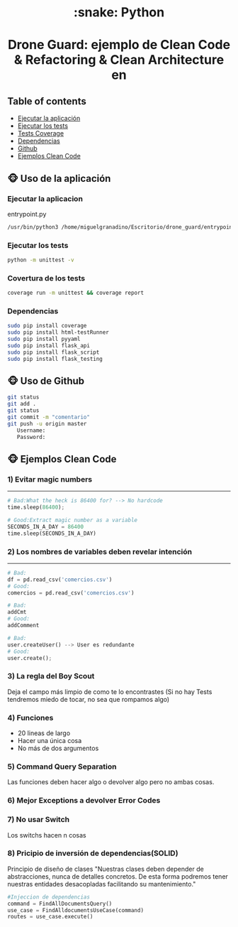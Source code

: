 <div>
    <h1 align="center">:snake: Python</h1>
    <h1 align="center">
        Drone Guard: ejemplo de Clean Code & Refactoring & Clean Architecture en
    </h1>
<div>

## Table of contents
* [Ejecutar la aplicación](#ejecutar-la-aplicacion)
* [Ejecutar los tests](#ejecutar-los-tests)
* [Tests Coverage](#tests-coverage)
* [Dependencias](#dependencias)
* [Github](#github)
* [Ejemplos Clean Code](#ejemplos-clean-code)


## :monkey_face: Uso de la aplicación

### Ejecutar la aplicacion
entrypoint.py
```sh
/usr/bin/python3 /home/miguelgranadino/Escritorio/drone_guard/entrypoint.py
```

### Ejecutar los tests
```sh
python -m unittest -v
```

### Covertura de los tests
```sh
coverage run -m unittest && coverage report
```

### Dependencias
```sh
sudo pip install coverage
sudo pip install html-testRunner
sudo pip install pyyaml
sudo pip install flask_api
sudo pip install flask_script
sudo pip install flask_testing
```


## :monkey_face: Uso de Github
```sh
git status
git add .
git status
git commit -m "comentario"
git push -u origin master
   Username:
   Password:
```
## :monkey_face: Ejemplos Clean Code

### 1) Evitar magic numbers
--------------------------------------
```python
# Bad:What the heck is 86400 for? --> No hardcode
time.sleep(86400);

# Good:Extract magic number as a variable
SECONDS_IN_A_DAY = 86400
time.sleep(SECONDS_IN_A_DAY)
```

### 2) Los nombres de variables deben revelar intención
---------------------------------------

```python
# Bad:
df = pd.read_csv('comercios.csv')
# Good:
comercios = pd.read_csv('comercios.csv')

# Bad:
addCmt
# Good:
addComment

# Bad:
user.createUser() --> User es redundante
# Good:
user.create();
```

### 3) La regla del Boy Scout

Deja el campo más limpio de como te lo encontrastes
(Si no hay Tests tendremos miedo de tocar, no sea que rompamos algo)

### 4) Funciones
- 20 lineas de largo
- Hacer una única cosa
- No más de dos argumentos

### 5) Command Query Separation
Las funciones deben hacer algo o devolver algo pero no ambas cosas.

### 6) Mejor Exceptions a devolver Error Codes

### 7) No usar Switch
Los switchs hacen n cosas

### 8) Pricipio de inversión de dependencias(SOLID)
Principio de diseño de clases
"Nuestras clases deben depender de abstracciones, nunca de detalles concretos. 
De esta forma podremos tener nuestras entidades desacopladas facilitando su mantenimiento."

```python
#Injeccion de dependencias
command = FindAllDocumentsQuery()
use_case = FindAlldocumentsUseCase(command)
routes = use_case.execute()
```

